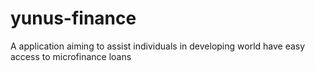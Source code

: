 # yunus-finance
A application aiming to assist individuals in developing world have easy access to microfinance loans
